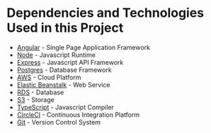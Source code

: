 # Dependencies and Technologies Used in this Project

- [Angular](https://angular.io/) - Single Page Application Framework
- [Node](https://nodejs.org) - Javascript Runtime
- [Express](https://expressjs.com/) - Javascript API Framework
- [Postgres](https://www.postgresql.org/) - Database Framework
- [AWS](https://aws.amazon.com/) - Cloud Platform
- [Elastic Beanstalk](https://aws.amazon.com/elasticbeanstalk/) - Web Service
- [RDS](https://aws.amazon.com/rds/) - Database
- [S3](https://aws.amazon.com/s3/) - Storage
- [TypeScript](https://www.typescriptlang.org/) - Javascript Compiler
- [CircleCI](https://circleci.com/) - Continuous Integration Platform
- [Git](https://git-scm.com/) - Version Control System
